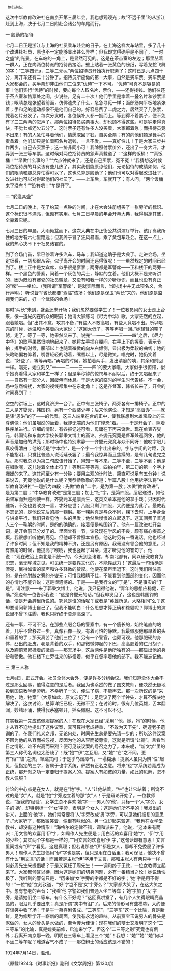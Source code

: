      旅行杂记 

   这次中华教育改进社在南京开第三届年会，我也想观观光；故“不远千里”的从浙江赶到上海，决于七月二日附赴会诸公的车尾而行。 

   一 殷勤的招待

   七月二日正是浙江与上海的社员乘车赴会的日子。在上海这样大车站里，多了几十个改进社社员，原也不一定能够显出甚么异样；但我却觉得确乎是不同了，“一时之盛”的光景，在车站的一角上，是显然可见的。这是在茶点室的左边；那里丛着一群人，正在向两位特派的招待员接洽。壁上贴着一张黄色的磅纸，写着龙蛇飞舞的字：“二等四元a，三等二元a。”两位招待员开始执行职务了；这时已是六点四十分，离开车还有二十分钟了。招待员所应做的第一大事，自然是买车票。买车票是大家都会的，买半票却非由他们二位来“优待”一下不可。“优待”可真不是容易的事！他们实行“优待”的时候，要向每个人取名片，票价，——还得找钱。他们往还于茶点室和售票处之间，少说些，足有二十次！他们手里是拿着一叠名片和钞票洋钱；眼睛总是张望着前面，仿佛遗失了什么，急急寻觅一样；面部筋肉平板地紧张着；手和足的运动都像不是他们自己的。好容易费了二虎之力，居然买了几张票，凭着名片分发了。每次分发时，各位候补人都一拥而上。等到得不着票子，便不免有了三三两两的怨声了。那两位招待员买票事大，却也顾不得这些。可是钟走得真快，不觉七点还欠五分了。这时票子还有许多人没买着，大家都着急；而招待员竟不出来！有的人急忙寻着他们，情愿取回了钱，自买全票；有的向他们顿足舞手的责备着。他们却只是忙着照名片退钱，一言不发。——真好性儿！于是大家三步并作两步，自己去买票子；这一挤非同小可！我除照付票价外，还出了一身大汗，才弄到一张三等车票。这时候对两位招待员的怨声真载道了：“这样的饭桶！”“真饭桶！”“早做什么事的？”“六点钟就来了，还是自己买票，冤不冤！”我猜想这时候两位招待员的耳朵该有些儿热了。其实我倒能原谅他们，无论招待的成绩如何，他们的眼睛和腿总算忙得可以了，这也总算是殷勤了；他们也可以对得起改进社了，改进社也可以对得起他们的社员了。——上车后，车就开了；有人问，“两个饭桶来了没有？”“没有吧！”车是开了。 

   二 “躬逢其盛”

   七月二日的晚上，花了约莫一点钟的时间，才在大会注册组买了一张旁听的标识。这个标识很不漂亮，但颇有实用。七月三日早晨的年会开幕大典，我得躬逢其盛，全靠着它呢。 

   七月三日的早晨，大雨倾盆而下。这次大典在中正街公共讲演厅举行。该厅离我所住的地方有六七里路远；但我终于冒了狂风暴雨，乘了黄包车赴会。在这一点上，我的热心决不下于社员诸君的。 

   到了会场门首，早已停着许多汽车，马车；我知道这确乎是大典了。走进会场，坐定细看，一切都很从容，似乎离开会的时间还远得很呢！——虽然规定的时间已经到了。楼上正中是女宾席，似乎很是寥寥；两旁都是军警席——正和楼下的两旁一样。一个黑色的警察，间着一个灰色的兵士，静默的立着。他们大概不是来听讲的，因为既没有赛瓷的社员徽章，又没有和我一样的旁听标识，而且也没有真正的“席”——坐位。（我所谓“军警席”，是就实际而言，当时场中并无此项名义，合行声明。）听说督军省长都要“驾临”该场；他们原是保卫“两长”来的，他们原是监视我们来的，好一个武装的会场！ 

   那时“两长”未到，盛会还未开场；我们忽然要做学生了！一位教员风的女士走上台来，像一道光闪在听众的眼前；她请大家练习《尽力中华》歌。大家茫然的立起，跟着她唱。但“出其不意，攻其不备，”有些人不敢高唱，有些人竟唱不出。所以唱完的时候，她温和地笑着向大家说：“这回太低了，等等再唱一回。”她轻轻的鞠了躬，走了。等了一等，她果然又来了。说完“一——二——三——四”之后，《尽力中华》的歌声果然很响地起来了。她将左手插在腰间，右手上下的挥着，表示节拍；挥手的时候，腰部以上也随着微微的向左右倾侧，显出极为柔软的曲线；她的头略略偏右仰着，嘴唇轻轻的动着，嘴唇以上，尽是微笑。唱完时，她仍笑着说，“好些了，等等再唱。”再唱的时候，她拍着两手，发出清脆的响，其余和前回一样。唱完，她立刻又“一——二——三——四”的要大家唱。大家似乎很惊愕，似乎她真看得大家和学生一样了；但是半秒钟的惊愕与不耐以后，终于又唱起来了——自然有一部分人，因疲倦而休息。于是大家的临时的学生时代告终。不一会，场中忽然纷扰，大家的视线都集中在东北角上；这是齐督军，韩省长来了，开会的时间真到了！ 

   空空的讲坛上，这时竟济济一台了。正中有三张椅子，两旁各有一排椅子。正中的三人是齐燮元，韩国钧，另有一个西装少年；后来他演说，才知是“高督办”——就是讳“恩洪”的了——的代表。这三人端坐在台的正中，使我联想到大雄宝殿上的三尊佛像；他们虽坦然的坐着，我却无端的为他们“惶恐”着。——于是开会了，照着秩序单进行。详细的情形，有各报记述可看，毋庸在下再来饶舌。现在单表齐燮元，韩国钧和东南大学校长郭秉文博士的高论。齐燮元究竟是督军兼巡阅使，他的声音是加倍的洪亮；那时场中也特别肃静——齐燮元究竟与众不同呀！他咬字眼儿真咬得清白；他的话是“字本位”，是一个字一个字吐出来的。字与字间的时距，我不能指明，只觉比普通人说话延长罢了；最令我惊异而且焦躁的，是有几句说完之后。那时我总以为第二句应该开始了，岂知一等不来，二等不至，三等不到；他是在唱歌呢，这儿碰着全休止符了！等到三等等完，四拍拍毕，第二句的第一个字才姗姗的来了。这其间至少有一分钟；要用主观的计时法，简直可说足有五分钟！说来说去，究竟他说的是什么呢？我恭恭敬敬的答道：半篇八股！他用拆字法将“中华教育改进社”一题拆为四段：先做“教育”二字，是为第一股；次做“教育改进”，是为第二股；“中华教育改进”是第三股；加上“社”字，是第四股。层层递进，如他由督军而升巡阅使一样。齐燮元本是廪贡生，这类文章本是他的拿手戏；只因时代维新，不免也要改良一番，才好应世；八股只剩了四股，大约便是为此了。最教我不忘记的，是他说完后的那一鞠躬。那一鞠躬真是与众不同，鞠下去时，上半身全与讲桌平行，我们只看见他一头的黑发；他然后慢慢的立起退下。这其间费了普通人三个一鞠躬的时间，是的的确确的。接着便是韩国钧了。他有一篇改进社开会词，是开会前已分发了的。里面曾有一节，论及现在学风的不良，颇有痛心疾首之概。我很想听听他的高见。但他却不曾照本宣扬，他这时另有一番说话。他也经过了许多时间；但不知是我的精神不济，还是另有原因，我毫没有领会他的意思。只有煞尾的时候，他提高了喉咙，我也竖起了耳朵，这才听见他的警句了。他说：“现在政治上南北是不统一的。今天到会诸君，却南北都有，同以研究教育为职志，毫无畛域之见。可见统一是要靠文化的，不能靠武力！”这最后一句话确是漂亮，赢得如雷的掌声和许多轻微的赞叹。他便在掌声里退下。这时我们所注意的，是在他肘腋之旁的齐燮元；可惜我眼睛不佳，不能看到他面部的变化，因而他的心情也不能详说：这是很遗憾的。于是——是我行文的“于是”，不是事实的“于是”，请注意——来了郭秉文博士。他说，我只记得他说，“青年的思想应稳健，正确。”旁边有一位告诉我说：“这是齐燮元的话。”但我却发见了，这也是韩国钧的话，便是开会辞里所说的。究竟是谁的话呢？或者是“英雄所见，大略相同”么？这却要请问郭博士自己了。但我不能明白：什么思想才算正确和稳健呢？郭博士的演说里不曾下注脚，我也只好终于莫测高深了。 

   还有一事，不可不记。在那些点缀会场的警察中，有一个瘦长的，始终笔直的站着，几乎不曾移过一步，真像石像一般，有着可怕的静默。我最佩服他那昂着的头和垂着的手；那天真苦了他们三位了！另有一个警官，也颇可观。他那肥硬的身体，凸出的肚皮，老是背着的双手，和那微微仰起的下巴，高高翘着的仁丹胡子，以及胸前累累挂着的徽章——那天场中，这后两件是他所独有的——都显出他的身份和骄傲。他在楼下左旁往来的徘徊着，似乎在督率着他的部下。我不能忘记他。 

   三 第三人称

   七月a日，正式开会。社员全体大会外，便是许多分组会议。我们知道全体大会不过是那么回事，值得注意的是后者。我因为也忝然的做了国文教师，便决然无疑地投到国语教学组旁听。不幸听了一次，便生了病，不能再去。那一次所议的是“采用他，她，牠案”（大意如此，原文忘记了）；足足议了两个半钟头，才算不解决地解决了。这次讨论，总算详细已极，无微不至；在讨论时，很有几位英雄，舌本翻澜，妙绪环涌，使得我茅塞顿开，摇头佩服。这不可以不记。 

   其实我第一先应该佩服提案的人！在现在大家已经“采用”“他，她，牠”的时候，他才从容不迫地提出了这件议案，真可算得老成持重，“不敢为天下先”，确遵老子遗训的了。在我们礼义之邦，无论何处，时间先生总是要先请一步的；所以这件议案不因为他的从容而被忽视，反因为他的从容而被尊崇，这就是所谓“让德”。且看当日之情形，谁不兴高而采烈？便可见该议案的号召之力了。本来呢，“新文学”里的第三人称代名词也太纷歧了！既“她”“伊”之互用，又“她”“它”之不同，更有“佢”“彼”之流，窜跳其间；于是乎乌烟瘴气，一塌糊涂！提案人虽只为辨“性”起见，但指定的三字，皆属于也字系统，俨然有正名之意。将来“也”字系统若竟成为正统，那开创之功一定要归于提案人的。提案人有如彼的力量，如此的见解，怎不教人佩服？ 

   讨论的中心点是在女人，就是在“她”字。“人”让他站着，“牛”也让它站着；所饶不过的是“女”人，就是“她”字旁边立着的那“女”人！于是辩论开始了。一位教师说，“据我的‘经验’，女学生总不喜欢‘她’字——男人的‘他’，只标一个‘人’字旁，女子的‘她’，却特别标一个‘女’字旁，表明是个女人；这是她们所不平的！我发出的讲义，上面的‘他’字，她们常常要将‘人’字旁改成‘男’字旁，可以见她们报复的意思了。”大家听了，都微微笑着，像很有味似的。另一位却起来驳道，“我也在女学堂教书，却没有这种情形！”海格尔的定律不错，调和派来了，他说，“这本来有两派：用文言的欢喜用‘伊’字，如周作人先生便是；用白话的欢喜用‘她’字，‘伊’字用的少些；其实两个字都是一样的。”“用文言的欢喜用‘伊’字，”这句话却有意思！文言里间或有“伊”字看见，这是真理；但若说那些“伊”都是女人，那却不免委屈了许多男人！周作人先生提倡用“伊”字也是实，但只是用在白话里；我可保证，他决不曾有什么“用文言”的话！而且若是主张“伊”字用于文言，那和主张人有两只手一样，何必周先生来提倡呢？于是又冤枉了周先生！——调和终于无效，一位女教师立起来了。大家都倾耳以待，因为这是她们的切身问题，必有一番精当之论！她说话快极了，我听到的警句只是，“历来加‘女’字旁的字都是不好的字；‘她’字是用不得的！”一位“他”立刻驳道，“‘好’字岂不是‘女’字旁么？”大家都大笑了，在这大笑之中。忽有苍老的声音：“我看‘他’字譬如我们普通人坐三等车；‘她’字加了‘女’字旁，是请她们坐二等车，有什么不好呢？”这回真哄堂了，有几个人笑得眼睛亮晶晶的，眼泪几乎要出来；真是所谓“笑中有泪”了。后来的情形可有些模糊，大约便在谈笑中收了场；于是乎一幕喜剧告成。“二等车”，“三等车”这一个比喻，真是新鲜，足为修辞学开一崭新的局面，使我有永远的趣味。从前贾宝玉说男人的骨头是泥做的，女人的骨头是水做的，至今传为佳话；现在我们的辩士又发明了这个“二三等车”的比喻，真是媲美前修，启迪来学了。但这个“二三等之别”究竟也有例外；我离开南京那一晚，明明在三等车上看见三个“她”！我想：“她”“她”“她”何以不坐二等车呢？难道客气不成？——那位辩士的话应该是不错的！ 

   1924年7月14日，温州。 

   （原载1924年《时事新报》副刊《文学周报》第130期） 

